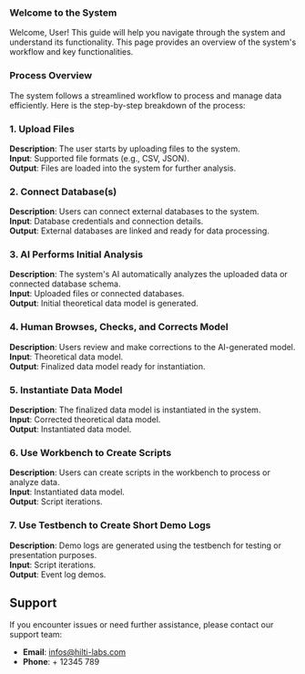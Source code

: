 ### Welcome to the System
Welcome, User! This guide will help you navigate through the system and understand its functionality.
This page provides an overview of the system's workflow and key functionalities.

### Process Overview
The system follows a streamlined workflow to process and manage data efficiently. Here is the step-by-step breakdown of the process:

### 1. Upload Files
**Description**: The user starts by uploading files to the system.  
**Input**: Supported file formats (e.g., CSV, JSON).  
**Output**: Files are loaded into the system for further analysis.

### 2. Connect Database(s)
**Description**: Users can connect external databases to the system.  
**Input**: Database credentials and connection details.  
**Output**: External databases are linked and ready for data processing.

### 3. AI Performs Initial Analysis
**Description**: The system's AI automatically analyzes the uploaded data or connected database schema.  
**Input**: Uploaded files or connected databases.  
**Output**: Initial theoretical data model is generated.

### 4. Human Browses, Checks, and Corrects Model
**Description**: Users review and make corrections to the AI-generated model.  
**Input**: Theoretical data model.  
**Output**: Finalized data model ready for instantiation.

### 5. Instantiate Data Model
**Description**: The finalized data model is instantiated in the system.  
**Input**: Corrected theoretical data model.  
**Output**: Instantiated data model.

### 6. Use Workbench to Create Scripts
**Description**: Users can create scripts in the workbench to process or analyze data.  
**Input**: Instantiated data model.  
**Output**: Script iterations.

### 7. Use Testbench to Create Short Demo Logs
**Description**: Demo logs are generated using the testbench for testing or presentation purposes.  
**Input**: Script iterations.  
**Output**: Event log demos.

## Support
If you encounter issues or need further assistance, please contact our support team:
- **Email**: [infos@hilti-labs.com](infos@hilti-labs.com)
- **Phone**: + 12345 789